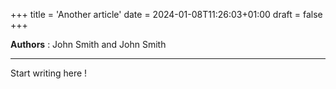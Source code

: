 +++
title = 'Another article'
date = 2024-01-08T11:26:03+01:00
draft = false
+++

**Authors** : John Smith and John Smith

<hr></hr>

Start writing here !